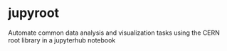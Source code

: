 # jupyroot
Automate common data analysis and visualization tasks using the CERN root library in a jupyterhub notebook
